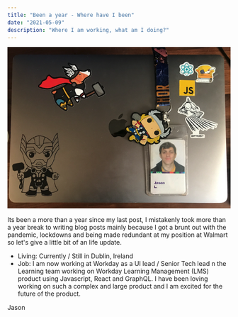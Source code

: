 ```yaml
---
title: "Been a year - Where have I been"
date: "2021-05-09"
description: "Where I am working, what am I doing?"
---
```


![Leaving laptop photo](./images/life-update.png)

Its been a more than a year since my last post, I mistakenly took more than a year break to writing blog posts mainly because I got a brunt out with the pandemic, lockdowns and being made redundant at my position at Walmart so let's give a little bit of an life update.

- Living: Currently / Still in Dublin, Ireland
- Job: I am now working at Workday as a UI lead / Senior Tech lead n the Learning team working on Workday Learning Management (LMS) product using Javascript, React and GraphQL. I have been loving working on such a complex and large product and I am excited for the future of the product.

Jason
